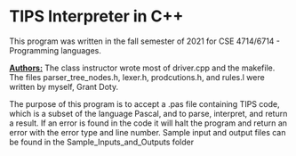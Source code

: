 # TIPS Interpreter in C++
This program was written in the fall semester of 2021 for CSE 4714/6714 - Programming languages.

<ins>**Authors:**</ins> The class instructor wrote most of driver.cpp and the makefile. The files parser_tree_nodes.h, lexer.h, prodcutions.h, and rules.l were written by myself, Grant Doty.

The purpose of this program is to accept a .pas file containing TIPS code, which is a subset of the language Pascal, and to parse, interpret, and return a result. If an error is found in the code it will halt the program and return an error with the error type and line number. Sample input and output files can be found in the Sample_Inputs_and_Outputs folder
